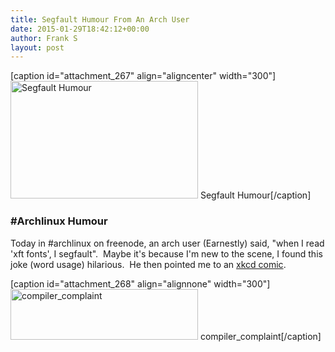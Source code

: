 ```yaml
---
title: Segfault Humour From An Arch User
date: 2015-01-29T18:42:12+00:00
author: Frank S
layout: post
---
```

[caption id="attachment_267" align="aligncenter" width="300"]<a href="https://blog.f604.xyz/wp-content/uploads/2015/01/2015-01-29-183501_1440x900_scrot.png"><img class="size-medium wp-image-267" src="https://blog.f604.xyz/wp-content/uploads/2015/01/2015-01-29-183501_1440x900_scrot-300x188.png" alt="Segfault Humour" width="300" height="188" /></a> Segfault Humour[/caption]
<h3>#Archlinux Humour</h3>
Today in #archlinux on freenode, an arch user (Earnestly) said, "when I read 'xft fonts', I segfault".  Maybe it's because I'm new to the scene, I found this joke (word usage) hilarious.  He then pointed me to an <a href="http://xkcd.com/371/">xkcd comic</a>.

[caption id="attachment_268" align="alignnone" width="300"]<a href="https://blog.f604.xyz/wp-content/uploads/2015/01/compiler_complaint.png"><img class="size-medium wp-image-268" src="https://blog.f604.xyz/wp-content/uploads/2015/01/compiler_complaint-300x81.png" alt="compiler_complaint" width="300" height="81" /></a> compiler_complaint[/caption]

&nbsp;
